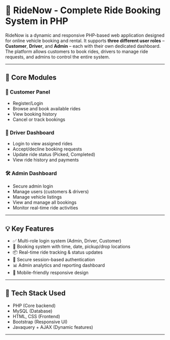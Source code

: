 # 🚕 RideNow - Complete Ride Booking System in PHP

RideNow is a dynamic and responsive PHP-based web application designed for online vehicle booking and rental. It supports **three different user roles** – **Customer**, **Driver**, and **Admin** – each with their own dedicated dashboard. The platform allows customers to book rides, drivers to manage ride requests, and admins to control the entire system.

---

## 🧩 Core Modules

### 👤 Customer Panel
- Register/Login
- Browse and book available rides
- View booking history
- Cancel or track bookings

### 🚗 Driver Dashboard
- Login to view assigned rides
- Accept/decline booking requests
- Update ride status (Picked, Completed)
- View ride history and payments

### 🛠️ Admin Dashboard
- Secure admin login
- Manage users (customers & drivers)
- Manage vehicle listings
- View and manage all bookings
- Monitor real-time ride activities

---

## 💡 Key Features

- ✅ Multi-role login system (Admin, Driver, Customer)
- 🧾 Booking system with time, date, pickup/drop locations
- 📦 Real-time ride tracking & status updates
- 🔐 Secure session-based authentication
- 📊 Admin analytics and reporting dashboard
- 📱 Mobile-friendly responsive design

---

## 📌 Tech Stack Used

- PHP (Core backend)
- MySQL (Database)
- HTML, CSS (Frontend)
- Bootstrap (Responsive UI)
- Javaquery + AJAX (Dynamic features)

---

